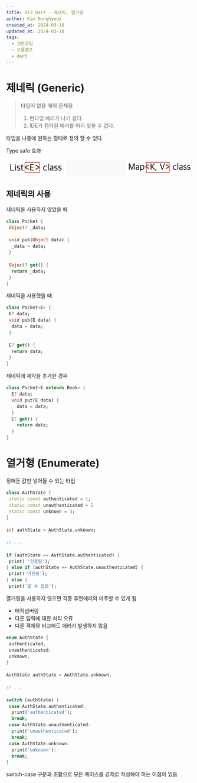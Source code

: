```yaml
---
title: 013 Dart - 제네릭, 열거형
author: Kim Donghyeok
created_at: 2024-03-18
updated_at: 2024-03-18
tags:
  - 생존코딩
  - 오름캠프
  - dart
---
```


# 제네릭 (Generic)

> 타입이 없을 때의 문제점
>
> 1. 런타임 에러가 나기 쉽다.  
> 2. IDE가 컴파일 에러를 미리 찾을 수 없다.  

타입을 나중에 원하는 형태로 정의 할 수 있다.

Type safe 효과

![[240318_generic_example.png]](/02.Dart/_resources/240318_generic_example.png)

## 제네릭의 사용

제네릭을 사용하지 않았을 때

```dart
class Pocket {
 Object? _data;
 
 void pub(Object data) {
  _data = data;
 }
 
 Object? get() {
  return _data;
 }
}
```

제네릭을 사용했을 때

```dart
class Pocket<E> {
 E? data;
 void pub(E data) {
  data = data;
 }

 E? get() {
  return data;
 }
}
```

제네릭에 제약을 추가한 경우

```dart
class Pocket<E extends Book> {  
  E? data;  
  void put(E data) {  
    data = data;  
  }  
  E? get() {  
    return data;  
  }
}
```

# 열거형 (Enumerate)

정해둔 값만 넣어둘 수 있는 타입

```dart
class AuthState {
 static const authenticated = 1;
 static const unauthenticated = 2
 static const unknown = 3;
}

int authState = AuthState.unknown;

// ...

if (authState == AuthState.authenticated) {
 print( '인증됨');
} else if (authState == AuthState.unauthenticated) {
 print('미인증');
} else {
 print('알 수 없음');
```

열거형을 사용하지 않으면 각종 휴먼에러와 마주할 수 있게 됨

- 매직넘버링
- 다른 입력에 대한 처리 오류
- 다른 객체와 비교해도 에러가 발생하지 않음

```dart
enum AuthState {
 authenticated,
 unauthenticated,
 unknown,
}

AuthState authState = AuthState.unknown,

// ...

switch (authState) {
 case AuthState.authenticated:
  print('authenticated');
  break;
 case AuthState.unauthenticated:
  print('unauthenticated');
  break;
 case AuthState.unknown:
  print('unknown'):
  break;
}
```

switch-case 구문과 조합으로 모든 케이스를 강제로 작성해야 하는 이점이 있음
